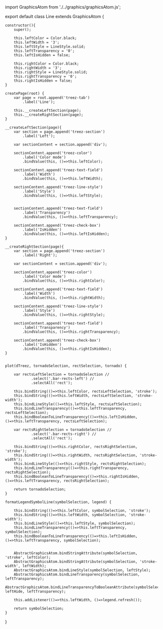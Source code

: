 import GraphicsAtom from './../graphics/graphicsAtom.js';

export default class Line extends GraphicsAtom {
	
	constructor(){
		super();

		this.leftColor = Color.black;
		this.leftWidth = '3';
		this.leftStyle = LineStyle.solid;
		this.leftTransparency = '0';
		this.leftIsHidden = false;
	
		this.rightColor = Color.black;
		this.rightWidth = '3';
		this.rightStyle = LineStyle.solid;
		this.rightTransparency = '0';
		this.rightIsHidden = false;
	}
	
	createPage(root) {
		var page = root.append('treez-tab')
			.label('Line');
		
		this.__createLeftSection(page);
		this.__createRightSection(page);		
	}
	
	__createLeftSection(page){
		var section = page.append('treez-section')
			.label('Left');	
	
		var sectionContent = section.append('div');
		
		sectionContent.append('treez-color')
			.label('Color mode')	
			.bindValue(this, ()=>this.leftColor);
		
		sectionContent.append('treez-text-field')
			.label('Width')	
			.bindValue(this, ()=>this.leftWidth);
		
		sectionContent.append('treez-line-style')
			.label('Style')	
			.bindValue(this, ()=>this.leftStyle);
		
			
		sectionContent.append('treez-text-field')
			.label('Transparency')	
			.bindValue(this, ()=>this.leftTransparency);
		
		sectionContent.append('treez-check-box')
			.label('IsHidden')	
			.bindValue(this, ()=>this.leftIsHidden);
	}
	
	__createRightSection(page){
		var section = page.append('treez-section')
			.label('Right');	
	
		var sectionContent = section.append('div');
		
		sectionContent.append('treez-color')
			.label('Color mode')	
			.bindValue(this, ()=>this.rightColor);	
		
		sectionContent.append('treez-text-field')
			.label('Width')	
			.bindValue(this, ()=>this.rightWidth);
		
		sectionContent.append('treez-line-style')
			.label('Style')	
			.bindValue(this, ()=>this.rightStyle);
			
		sectionContent.append('treez-text-field')
			.label('Transparency')	
			.bindValue(this, ()=>this.rightTransparency);
		
		sectionContent.append('treez-check-box')
			.label('IsHidden')	
			.bindValue(this, ()=>this.rightIsHidden);
	}
	
	
	plot(dTreez, tornadoSelection, rectSelection, tornado) {

		var rectsLeftSelection = tornadoSelection //
				.select('.bar-rects-left') //
				.selectAll('rect');
				
		this.bindString(()=>this.leftColor, rectsLeftSelection, 'stroke');
		this.bindString(()=>this.leftWidth, rectsLeftSelection, 'stroke-width');
		this.bindLineStyle(()=>this.leftStyle, rectsLeftSelection);		
		this.bindLineTransparency(()=>this.leftTransparency, rectsLeftSelection);
		this.bindBooleanToLineTransparency(()=>this.leftIsHidden, ()=>this.leftTransparency, rectsLeftSelection);
		
		var rectsRightSelection = tornadoSelection //
				.select('.bar-rects-right') //
				.selectAll('rect');

		this.bindString(()=>this.rightColor, rectsRightSelection, 'stroke');
		this.bindString(()=>this.rightWidth, rectsRightSelection, 'stroke-width');
		this.bindLineStyle(()=>this.rightStyle, rectsRightSelection);		
		this.bindLineTransparency(()=>this.rightTransparency, rectsRightSelection);
		this.bindBooleanToLineTransparency(()=>this.rightIsHidden, ()=>this.leftTransparency, rectsRightSelection);

		return tornadoSelection;
	}

	formatLegendSymbolLine(symbolSelection, legend) {
		
		this.bindString(()=>this.leftColor, symbolSelection, 'stroke');
		this.bindString(()=>this.leftWidth, symbolSelection, 'stroke-width');
		this.bindLineStyle(()=>this.leftStyle, symbolSelection);		
		this.bindLineTransparency(()=>this.leftTransparency, symbolSelection);
		this.bindBooleanToLineTransparency(()=>this.leftIsHidden, ()=>this.leftTransparency, symbolSelection);
		

		AbstractGraphicsAtom.bindStringAttribute(symbolSelection, 'stroke', leftColor);
		AbstractGraphicsAtom.bindStringAttribute(symbolSelection, 'stroke-width', leftWidth);
		AbstractGraphicsAtom.bindLineStyle(symbolSelection, leftStyle);
		AbstractGraphicsAtom.bindLineTransparency(symbolSelection, leftTransparency);
		AbstractGraphicsAtom.bindLineTransparencyToBooleanAttribute(symbolSelection, leftHide, leftTransparency);
		
		this.addListener(()=>this.leftWidth, ()=>legend.refresh());		

		return symbolSelection;
	}	

}
